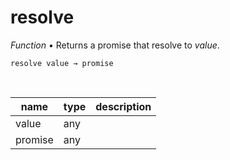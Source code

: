 # resolve

_Function_ &bull; Returns a promise that resolve to _value_.

<pre><code>resolve value &rarr; promise</code></pre>
<br>

| name | type | description |
|------|------|-------------|
|value|any||
|promise|any||



